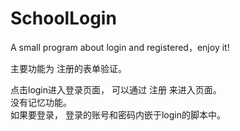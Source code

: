 # SchoolLogin
A small program about login and registered，enjoy it!

主要功能为 注册的表单验证。<br>

点击login进入登录页面，
可以通过 注册 来进入页面。<br>
没有记忆功能。<br>
如果要登录，
登录的账号和密码内嵌于login的脚本中。<br>


